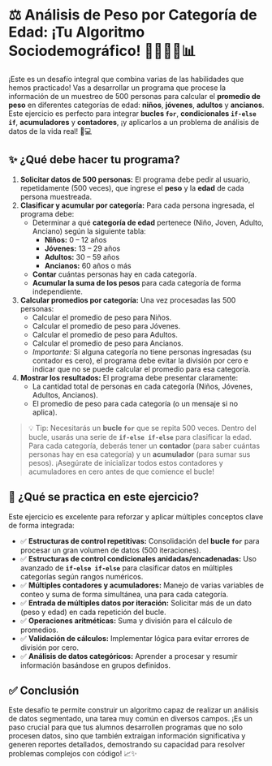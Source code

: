 # ⚖️ Análisis de Peso por Categoría de Edad: ¡Tu Algoritmo Sociodemográfico! 👨‍👩‍👧‍👦📊

¡Este es un desafío integral que combina varias de las habilidades que hemos practicado! Vas a desarrollar un programa que procese la información de un muestreo de 500 personas para calcular el **promedio de peso** en diferentes categorías de edad: **niños**, **jóvenes**, **adultos** y **ancianos**. Este ejercicio es perfecto para integrar **bucles `for`**, **condicionales `if-else if`**, **acumuladores** y **contadores**, ¡y aplicarlos a un problema de análisis de datos de la vida real! 🧠💻

## ✨ ¿Qué debe hacer tu programa?

1.  **Solicitar datos de 500 personas:** El programa debe pedir al usuario, repetidamente (500 veces), que ingrese el **peso** y la **edad** de cada persona muestreada.
2.  **Clasificar y acumular por categoría:** Para cada persona ingresada, el programa debe:
    - Determinar a qué **categoría de edad** pertenece (Niño, Joven, Adulto, Anciano) según la siguiente tabla:
      - **Niños:** 0 – 12 años
      - **Jóvenes:** 13 – 29 años
      - **Adultos:** 30 – 59 años
      - **Ancianos:** 60 años o más
    - **Contar** cuántas personas hay en cada categoría.
    - **Acumular la suma de los pesos** para cada categoría de forma independiente.
3.  **Calcular promedios por categoría:** Una vez procesadas las 500 personas:
    - Calcular el promedio de peso para Niños.
    - Calcular el promedio de peso para Jóvenes.
    - Calcular el promedio de peso para Adultos.
    - Calcular el promedio de peso para Ancianos.
    - _Importante:_ Si alguna categoría no tiene personas ingresadas (su contador es cero), el programa debe evitar la división por cero e indicar que no se puede calcular el promedio para esa categoría.
4.  **Mostrar los resultados:** El programa debe presentar claramente:
    - La cantidad total de personas en cada categoría (Niños, Jóvenes, Adultos, Ancianos).
    - El promedio de peso para cada categoría (o un mensaje si no aplica).

> 💡 Tip: Necesitarás un **bucle `for`** que se repita 500 veces. Dentro del bucle, usarás una serie de **`if-else if-else`** para clasificar la edad. Para cada categoría, deberás tener un **contador** (para saber cuántas personas hay en esa categoría) y un **acumulador** (para sumar sus pesos). ¡Asegúrate de inicializar todos estos contadores y acumuladores en cero antes de que comience el bucle!

## 🧠 ¿Qué se practica en este ejercicio?

Este ejercicio es excelente para reforzar y aplicar múltiples conceptos clave de forma integrada:

- ✅ **Estructuras de control repetitivas:** Consolidación del **bucle `for`** para procesar un gran volumen de datos (500 iteraciones).
- ✅ **Estructuras de control condicionales anidadas/encadenadas:** Uso avanzado de **`if-else if-else`** para clasificar datos en múltiples categorías según rangos numéricos.
- ✅ **Múltiples contadores y acumuladores:** Manejo de varias variables de conteo y suma de forma simultánea, una para cada categoría.
- ✅ **Entrada de múltiples datos por iteración:** Solicitar más de un dato (peso y edad) en cada repetición del bucle.
- ✅ **Operaciones aritméticas:** Suma y división para el cálculo de promedios.
- ✅ **Validación de cálculos:** Implementar lógica para evitar errores de división por cero.
- ✅ **Análisis de datos categóricos:** Aprender a procesar y resumir información basándose en grupos definidos.

## ✅ Conclusión

Este desafío te permite construir un algoritmo capaz de realizar un análisis de datos segmentado, una tarea muy común en diversos campos. ¡Es un paso crucial para que tus alumnos desarrollen programas que no solo procesen datos, sino que también extraigan información significativa y generen reportes detallados, demostrando su capacidad para resolver problemas complejos con código! 📈✨
